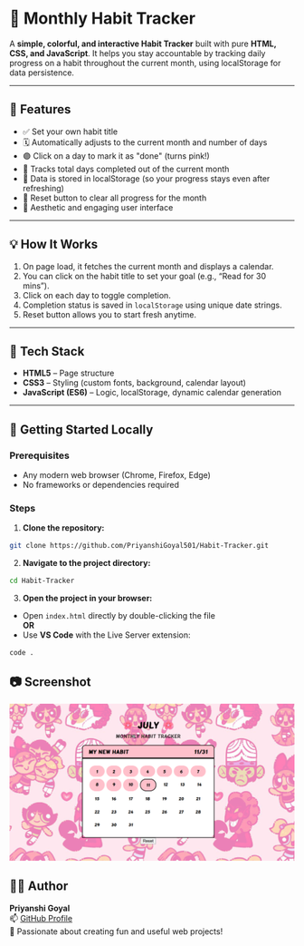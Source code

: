 # 🌸 Monthly Habit Tracker

A **simple, colorful, and interactive Habit Tracker** built with pure **HTML, CSS, and JavaScript**. It helps you stay accountable by tracking daily progress on a habit throughout the current month, using localStorage for data persistence.

---

## 📌 Features

- ✅ Set your own habit title
- 🗓️ Automatically adjusts to the current month and number of days
- 🟣 Click on a day to mark it as "done" (turns pink!)
- 🔢 Tracks total days completed out of the current month
- 💾 Data is stored in localStorage (so your progress stays even after refreshing)
- 🔁 Reset button to clear all progress for the month
- 🎀 Aesthetic and engaging user interface

---

## 💡 How It Works

1. On page load, it fetches the current month and displays a calendar.
2. You can click on the habit title to set your goal (e.g., “Read for 30 mins”).
3. Click on each day to toggle completion.
4. Completion status is saved in `localStorage` using unique date strings.
5. Reset button allows you to start fresh anytime.

---

## 🧪 Tech Stack

- **HTML5** – Page structure
- **CSS3** – Styling (custom fonts, background, calendar layout)
- **JavaScript (ES6)** – Logic, localStorage, dynamic calendar generation

---

## 🚀 Getting Started Locally

### Prerequisites

- Any modern web browser (Chrome, Firefox, Edge)
- No frameworks or dependencies required

### Steps

1. **Clone the repository:**

```bash
git clone https://github.com/PriyanshiGoyal501/Habit-Tracker.git
```
2. **Navigate to the project directory:**

```bash
cd Habit-Tracker
```
3. **Open the project in your browser:**

- Open `index.html` directly by double-clicking the file  
**OR**  
- Use **VS Code** with the Live Server extension:

```bash
code .
```
## 📷 Screenshot

![Habit Tracker Screenshot](img3.png)

## 👩‍💻 Author

**Priyanshi Goyal**  
📫 [GitHub Profile](https://github.com/PriyanshiGoyal501)  
🎨 Passionate about creating fun and useful web projects!


